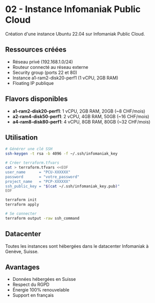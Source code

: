 # 02 - Instance Infomaniak Public Cloud

Création d'une instance Ubuntu 22.04 sur Infomaniak Public Cloud.

## Ressources créées

- Réseau privé (192.168.1.0/24)
- Routeur connecté au réseau externe
- Security group (ports 22 et 80)
- Instance a1-ram2-disk20-perf1 (1 vCPU, 2GB RAM)
- Floating IP publique

## Flavors disponibles

- **a1-ram2-disk20-perf1**: 1 vCPU, 2GB RAM, 20GB (~8 CHF/mois)
- **a2-ram4-disk50-perf1**: 2 vCPU, 4GB RAM, 50GB (~16 CHF/mois)
- **a4-ram8-disk80-perf1**: 4 vCPU, 8GB RAM, 80GB (~32 CHF/mois)

## Utilisation

```bash
# Générer une clé SSH
ssh-keygen -t rsa -b 4096 -f ~/.ssh/infomaniak_key

# Créer terraform.tfvars
cat > terraform.tfvars <<EOF
user_name      = "PCU-XXXXXX"
password       = "votre_password"
project_name   = "PCP-XXXXXX"
ssh_public_key = "$(cat ~/.ssh/infomaniak_key.pub)"
EOF

terraform init
terraform apply

# Se connecter
terraform output -raw ssh_command
```

## Datacenter

Toutes les instances sont hébergées dans le datacenter Infomaniak à Genève, Suisse.

## Avantages

- Données hébergées en Suisse
- Respect du RGPD
- Énergie 100% renouvelable
- Support en français
